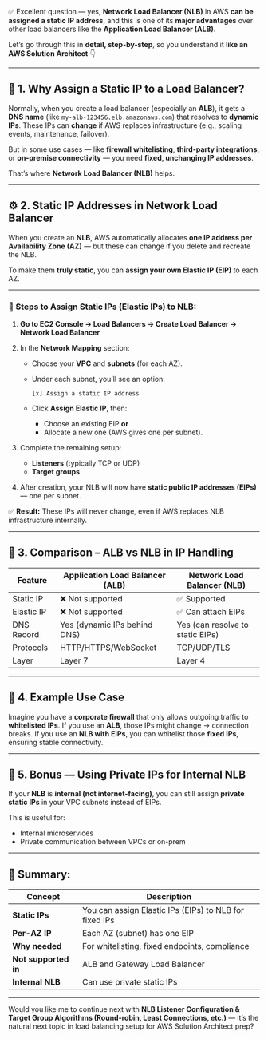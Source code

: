 ✅ Excellent question — yes, **Network Load Balancer (NLB)** in AWS **can be assigned a static IP address**, and this is one of its **major advantages** over other load balancers like the **Application Load Balancer (ALB)**.

Let’s go through this in **detail, step-by-step**, so you understand it **like an AWS Solution Architect** 👇

---

## 🧩 1. Why Assign a Static IP to a Load Balancer?

Normally, when you create a load balancer (especially an **ALB**), it gets a **DNS name** (like `my-alb-123456.elb.amazonaws.com`) that resolves to **dynamic IPs**.
These IPs can **change** if AWS replaces infrastructure (e.g., scaling events, maintenance, failover).

But in some use cases — like **firewall whitelisting**, **third-party integrations**, or **on-premise connectivity** — you need **fixed, unchanging IP addresses**.

That’s where **Network Load Balancer (NLB)** helps.

---

## ⚙️ 2. Static IP Addresses in Network Load Balancer

When you create an **NLB**, AWS automatically allocates **one IP address per Availability Zone (AZ)** — but these can change if you delete and recreate the NLB.

To make them **truly static**, you can **assign your own Elastic IP (EIP)** to each AZ.

---

### 🔧 Steps to Assign Static IPs (Elastic IPs) to NLB:

1. **Go to EC2 Console → Load Balancers → Create Load Balancer → Network Load Balancer**
2. In the **Network Mapping** section:

   * Choose your **VPC** and **subnets** (for each AZ).
   * Under each subnet, you’ll see an option:

     ```
     [x] Assign a static IP address
     ```
   * Click **Assign Elastic IP**, then:

     * Choose an existing EIP **or**
     * Allocate a new one (AWS gives one per subnet).
3. Complete the remaining setup:

   * **Listeners** (typically TCP or UDP)
   * **Target groups**
4. After creation, your NLB will now have **static public IP addresses (EIPs)** — one per subnet.

✅ **Result:** These IPs will never change, even if AWS replaces NLB infrastructure internally.

---

## 🧠 3. Comparison – ALB vs NLB in IP Handling

| Feature    | Application Load Balancer (ALB) | Network Load Balancer (NLB)      |
| ---------- | ------------------------------- | -------------------------------- |
| Static IP  | ❌ Not supported                 | ✅ Supported                      |
| Elastic IP | ❌ Not supported                 | ✅ Can attach EIPs                |
| DNS Record | Yes (dynamic IPs behind DNS)    | Yes (can resolve to static EIPs) |
| Protocols  | HTTP/HTTPS/WebSocket            | TCP/UDP/TLS                      |
| Layer      | Layer 7                         | Layer 4                          |

---

## 💼 4. Example Use Case

Imagine you have a **corporate firewall** that only allows outgoing traffic to **whitelisted IPs**.
If you use an **ALB**, those IPs might change → connection breaks.
If you use an **NLB with EIPs**, you can whitelist those **fixed IPs**, ensuring stable connectivity.

---

## 🔐 5. Bonus — Using Private IPs for Internal NLB

If your **NLB** is **internal (not internet-facing)**, you can still assign **private static IPs** in your VPC subnets instead of EIPs.

This is useful for:

* Internal microservices
* Private communication between VPCs or on-prem

---

## 🧩 Summary:

| Concept              | Description                                            |
| -------------------- | ------------------------------------------------------ |
| **Static IPs**       | You can assign Elastic IPs (EIPs) to NLB for fixed IPs |
| **Per-AZ IP**        | Each AZ (subnet) has one EIP                           |
| **Why needed**       | For whitelisting, fixed endpoints, compliance          |
| **Not supported in** | ALB and Gateway Load Balancer                          |
| **Internal NLB**     | Can use private static IPs                             |

---

Would you like me to continue next with **NLB Listener Configuration & Target Group Algorithms (Round-robin, Least Connections, etc.)** — it’s the natural next topic in load balancing setup for AWS Solution Architect prep?

